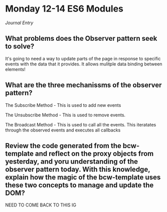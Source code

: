 # Monday 12-14 ES6 Modules
_Journal Entry_

## What problems does the Observer pattern seek to solve? 

It's going to need a way to update parts of the page in response to specific events with the data that it provides. It allows mulitple data binding between elements!


 ## What are the three mechanissms of the observer pattern? 

The Subscribe Method - This is used to add new events 

The Unsubscribe Method - This is used to remove events.

The Broadcast Method - This is used to call all the events. This iteratates through the observed events and executes all callbacks 
 

 ## Review the code generated from the bcw-template and reflect on the proxy objects from yesterday, and yoru understanding of the observer pattern today. With this knowledge, explain how the magic of the bcw-template uses these two concepts to manage and update the DOM?

 NEED TO COME BACK TO THIS IG



